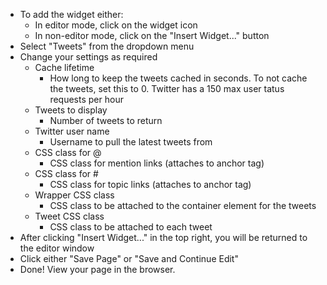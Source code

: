 * To add the widget either:
    * In editor mode, click on the widget icon
    * In non-editor mode, click on the "Insert Widget..." button
* Select "Tweets" from the dropdown menu
* Change your settings as required
    * Cache lifetime
        * How long to keep the tweets cached in seconds. To not cache the tweets, set this to 0. Twitter has a 150 max user tatus requests per hour
    * Tweets to display
        * Number of tweets to return
    * Twitter user name
        * Username to pull the latest tweets from
    * CSS class for @
        * CSS class for mention links (attaches to anchor tag)
    * CSS class for #
        * CSS class for topic links (attaches to anchor tag)
    * Wrapper CSS class
        * CSS class to be attached to the container element for the tweets
    * Tweet CSS class
        * CSS class to be attached to each tweet
* After clicking "Insert Widget..." in the top right, you will be returned to the editor window
* Click either "Save Page" or "Save and Continue Edit"
* Done! View your page in the browser.